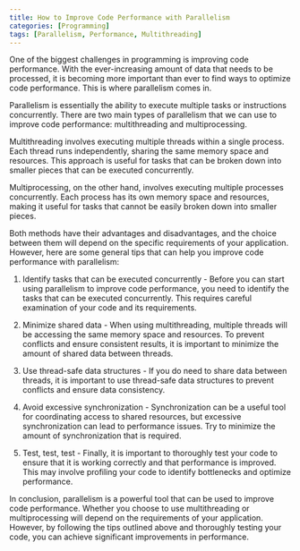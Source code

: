 ```yaml
---
title: How to Improve Code Performance with Parallelism
categories: [Programming]
tags: [Parallelism, Performance, Multithreading]
---
```


One of the biggest challenges in programming is improving code performance. With the ever-increasing amount of data that needs to be processed, it is becoming more important than ever to find ways to optimize code performance. This is where parallelism comes in.

Parallelism is essentially the ability to execute multiple tasks or instructions concurrently. There are two main types of parallelism that we can use to improve code performance: multithreading and multiprocessing.

Multithreading involves executing multiple threads within a single process. Each thread runs independently, sharing the same memory space and resources. This approach is useful for tasks that can be broken down into smaller pieces that can be executed concurrently.

Multiprocessing, on the other hand, involves executing multiple processes concurrently. Each process has its own memory space and resources, making it useful for tasks that cannot be easily broken down into smaller pieces.

Both methods have their advantages and disadvantages, and the choice between them will depend on the specific requirements of your application. However, here are some general tips that can help you improve code performance with parallelism:

1. Identify tasks that can be executed concurrently - Before you can start using parallelism to improve code performance, you need to identify the tasks that can be executed concurrently. This requires careful examination of your code and its requirements.

2. Minimize shared data - When using multithreading, multiple threads will be accessing the same memory space and resources. To prevent conflicts and ensure consistent results, it is important to minimize the amount of shared data between threads.

3. Use thread-safe data structures - If you do need to share data between threads, it is important to use thread-safe data structures to prevent conflicts and ensure data consistency.

4. Avoid excessive synchronization - Synchronization can be a useful tool for coordinating access to shared resources, but excessive synchronization can lead to performance issues. Try to minimize the amount of synchronization that is required.

5. Test, test, test - Finally, it is important to thoroughly test your code to ensure that it is working correctly and that performance is improved. This may involve profiling your code to identify bottlenecks and optimize performance.

In conclusion, parallelism is a powerful tool that can be used to improve code performance. Whether you choose to use multithreading or multiprocessing will depend on the requirements of your application. However, by following the tips outlined above and thoroughly testing your code, you can achieve significant improvements in performance.